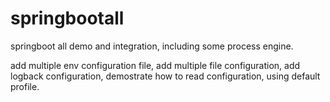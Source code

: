 # springbootall
springboot all demo and integration, including some process engine.

add multiple env configuration file,
add multiple file configuration,
add logback configuration,
demostrate how to read configuration,
using default profile.



